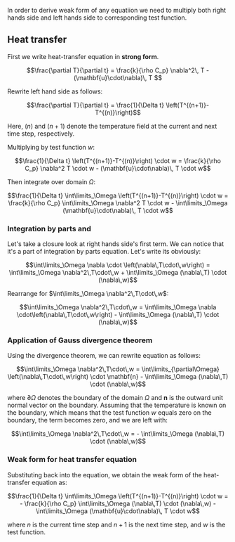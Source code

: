 In order to derive weak form of any equatiion we need to multiply both right hands side and left hands side to corresponding test function.

<!-- ## Momentum equation 
 -->

## Heat transfer
First we write heat-transfer equation in **strong form**.
```math
\frac{\partial T}{\partial t} 
= 
  \frac{k}{\rho C_p} \nabla^2\, T 
- (\mathbf{u}\cdot\nabla)\, T 
```


Rewrite left hand side as follows:
```math
\frac{\partial T}{\partial t} = \frac{1}{\Delta t} \left(T^{(n+1)}-T^{(n)}\right)
```

Here, $(n)$ and $(n+1)$ denote the temperature field at the current and next time step, respectively.

Multiplying by test function $w$:
```math
\frac{1}{\Delta t} \left(T^{(n+1)}-T^{(n)}\right) \cdot w
= \frac{k}{\rho C_p} \nabla^2  T  \cdot w
- (\mathbf{u}\cdot\nabla)\, T \cdot w
```

Then integrate over domain $\Omega$:
```math
\frac{1}{\Delta t} \int\limits_\Omega \left(T^{(n+1)}-T^{(n)}\right) \cdot w
= \frac{k}{\rho C_p} \int\limits_\Omega  \nabla^2  T  \cdot w
- \int\limits_\Omega (\mathbf{u}\cdot\nabla)\, T \cdot w
```

### Integration by parts and 
Let's take a closure look at right hands side's first term. We can notice that it's a part of integration by parts equation. Let's write its obviously:
```math
\int\limits_\Omega \nabla \cdot \left(\nabla\,T\cdot\,w\right)
= \int\limits_\Omega  \nabla^2\,T\cdot\,w
+ \int\limits_\Omega  (\nabla\,T) \cdot (\nabla\,w)
```

Rearrange for $\int\limits_\Omega  \nabla^2\,T\cdot\,w$:
```math
\int\limits_\Omega  \nabla^2\,T\cdot\,w 
= \int\limits_\Omega \nabla \cdot\left(\nabla\,T\cdot\,w\right)
- \int\limits_\Omega  (\nabla\,T) \cdot (\nabla\,w)
```

### Application of Gauss divergence theorem
Using the divergence theorem, we can rewrite equation as follows:
```math
\int\limits_\Omega  \nabla^2\,T\cdot\,w 
= 
  \int\limits_{\partial\Omega} \left(\nabla\,T\cdot\,w\right) 
  \cdot \mathbf{n}
- \int\limits_\Omega  (\nabla\,T) \cdot (\nabla\,w)
```

where $\partial\Omega$ denotes the boundary of the domain $\Omega$ and $\mathbf{n}$ is the outward unit normal vector on the boundary. Assuming that the temperature is known on the boundary, which means that the test function $w$ equals zero on the boundary, the term becomes zero, and we are left with:
```math
\int\limits_\Omega  \nabla^2\,T\cdot\,w 
=
- \int\limits_\Omega (\nabla\,T) \cdot (\nabla\,w)
```

### Weak form for heat transfer equation
Substituting back into the equation, we obtain the weak form of the heat-transfer equation as:
```math
\frac{1}{\Delta t} \int\limits_\Omega \left(T^{(n+1)}-T^{(n)}\right) \cdot w
=
- \frac{k}{\rho C_p} \int\limits_\Omega (\nabla\,T) \cdot (\nabla\,w) 
- \int\limits_\Omega (\mathbf{u}\cdot\nabla)\, T \cdot w
```
where $n$ is the current time step and $n+1$ is the next time step, and $w$ is the test function.


<!-- ### Side notes
Heat-transfer equation is typical scalar [convection-diffusion equation](https://en.wikipedia.org/wiki/Convection%E2%80%93diffusion_equation) that writes the following way:
$$
\frac{\partial c}{\partial t} = \nabla\cdot\left(D\nabla\,c\right) - \nabla\cdot(\mathbf{v}c) + R
$$
where: -->


